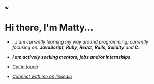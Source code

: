 
☯︎
# Hi there, I'm Matty...

- *...I am currently learning my way around programming; currently focusing on: **JavaScript**, **Ruby**, **React**, **Rails**, **Solidity** and **C**.* 

- ***I am actively seeking mentors, jobs and/or internships***. 

- *[Get in touch](mailto:mbmoorin@mailfence.com)*

- *[Connect with me on linkedin](https://linkedin.com/in/matthew-m-484241204/)*

